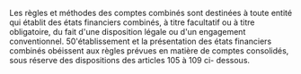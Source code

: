 Les règles et méthodes des comptes combinés sont destinées à toute entité qui établit des états financiers
combinés, à titre facultatif ou à titre obligatoire, du fait d'une disposition légale ou d'un engagement conventionnel.
50'établissement et la présentation des états financiers combinés obéissent aux règles prévues en matière de
comptes consolidés, sous réserve des dispositions des articles 105 à 109 ci- dessous.